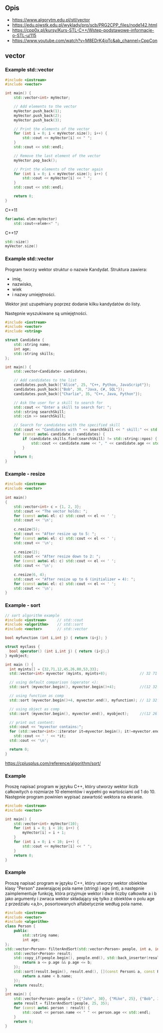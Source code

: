 ## Opis

- https://www.algorytm.edu.pl/stl/vector
- https://edu.pjwstk.edu.pl/wyklady/pro/scb/PRG2CPP_files/node142.html
- https://cpp0x.pl/kursy/Kurs-STL-C++/Wstep-podstawowe-informacje-o-STL-u/115
- https://www.youtube.com/watch?v=M8EDrK4joTc&ab_channel=CppCon


## vector

### Example std::vector
```cpp
#include <iostream>
#include <vector>

int main() {
    std::vector<int> myVector;

    // Add elements to the vector
    myVector.push_back(1);
    myVector.push_back(2);
    myVector.push_back(3);

    // Print the elements of the vector
    for (int i = 0; i < myVector.size(); i++) {
        std::cout << myVector[i] << " ";
    }
    std::cout << std::endl;

    // Remove the last element of the vector
    myVector.pop_back();

    // Print the elements of the vector again
    for (int i = 0; i < myVector.size(); i++) {
        std::cout << myVector[i] << " ";
    }
    std::cout << std::endl;

    return 0;
}
```
C++11
```cpp
for(auto& elem:myVector)
    std::cout<<elem<<" ";
```
C++17
```cpp
std::size() 
myVector.size()
```
### Example std::vector

Program tworzy wektor struktur o nazwie Kandydat. 
Struktura zawiera: 
- imię,
- nazwisko,
- wiek 
- i nazwy umiejętności. 

Wektor jest uzupełniany poprzez dodanie kilku kandydatów do listy.

Następnie wyszukiwane są umiejętności.

```cpp
#include <iostream>
#include <vector>
#include <string>

struct Candidate {
    std::string name;
    int age;
    std::string skills;
};

int main() {
    std::vector<Candidate> candidates;

    // Add candidates to the list
    candidates.push_back({"Alice", 25, "C++, Python, JavaScript"});
    candidates.push_back({"Bob", 30, "Java, C#, SQL"});
    candidates.push_back({"Charlie", 35, "C++, Java, Python"});

    // Ask the user for a skill to search for
    std::cout << "Enter a skill to search for: ";
    std::string searchSkill;
    std::cin >> searchSkill;

    // Search for candidates with the specified skill
    std::cout << "Candidates with " << searchSkill << " skill:" << std::endl;
    for (const auto& candidate : candidates) {
        if (candidate.skills.find(searchSkill) != std::string::npos) {
            std::cout << candidate.name << ", " << candidate.age << std::endl;
        }
    }
    return 0;
}
```

### Example - resize
```cpp
#include <iostream>
#include <vector>
 
int main()
{
    std::vector<int> c = {1, 2, 3};
    std::cout << "The vector holds: ";
    for (const auto& el: c) std::cout << el << ' ';
    std::cout << '\n';
 
    c.resize(5);
    std::cout << "After resize up to 5: ";
    for (const auto& el: c) std::cout << el << ' ';
    std::cout << '\n';
 
    c.resize(2);
    std::cout << "After resize down to 2: ";
    for (const auto& el: c) std::cout << el << ' ';
    std::cout << '\n';
 
    c.resize(6, 4);
    std::cout << "After resize up to 6 (initializer = 4): ";
    for (const auto& el: c) std::cout << el << ' ';
    std::cout << '\n';
}
```

### Example - sort
```cpp
// sort algorithm example
#include <iostream>     // std::cout
#include <algorithm>    // std::sort
#include <vector>       // std::vector

bool myfunction (int i,int j) { return (i<j); }

struct myclass {
  bool operator() (int i,int j) { return (i<j);}
} myobject;

int main () {
  int myints[] = {32,71,12,45,26,80,53,33};
  std::vector<int> myvector (myints, myints+8);               // 32 71 12 45 26 80 53 33

  // using default comparison (operator <):
  std::sort (myvector.begin(), myvector.begin()+4);           //(12 32 45 71)26 80 53 33

  // using function as comp
  std::sort (myvector.begin()+4, myvector.end(), myfunction); // 12 32 45 71(26 33 53 80)

  // using object as comp
  std::sort (myvector.begin(), myvector.end(), myobject);     //(12 26 32 33 45 53 71 80)

  // print out content:
  std::cout << "myvector contains:";
  for (std::vector<int>::iterator it=myvector.begin(); it!=myvector.end(); ++it)
    std::cout << ' ' << *it;
  std::cout << '\n';

  return 0;
}
```
https://cplusplus.com/reference/algorithm/sort/

### Example
Proszę napisać program w języku C++, który utworzy wektor liczb całkowitych o rozmiarze 10 elementów i wypełni go wartościami od 1 do 10. Następnie program powinien wypisać zawartość wektora na ekranie.

```cpp
#include <iostream>
#include <vector>

int main() {
    std::vector<int> myVector(10);
    for (int i = 0; i < 10; i++) {
        myVector[i] = i + 1;
    }
    for (int i = 0; i < 10; i++) {
        std::cout << myVector[i] << " ";
    }
    return 0;
}

```
### Example
Proszę napisać program w języku C++, który utworzy wektor obiektów klasy "Person" zawierającej pola name (string) i age (int), a następnie zaimplementuje funkcję, która przyjmuje wektor i dwie liczby całkowite a i b jako argumenty i zwraca wektor składający się tylko z obiektów o polu age z przedziału <a,b>, posortowanych alfabetycznie według pola name.

```cpp
#include <iostream>
#include <vector>
#include <algorithm>
class Person {
    public:
        std::string name;
        int age;
};
std::vector<Person> filterAndSort(std::vector<Person> people, int a, int b) {
    std::vector<Person> result;
    std::copy_if(people.begin(), people.end(), std::back_inserter(result), [a, b](const Person& p) {
        return a <= p.age && p.age <= b;
    });
    std::sort(result.begin(), result.end(), [](const Person& a, const Person& b) {
        return a.name < b.name;
    });
    return result;
}
int main() {
    std::vector<Person> people = {{"John", 30}, {"Mike", 25}, {"Bob", 35}};
    auto result = filterAndSort(people, 25, 35);
    for (const auto& person : result) {
        std::cout << person.name << " " << person.age << std::endl;
    }
    return 0;
}
```


